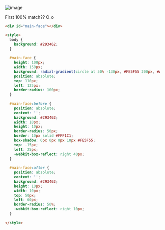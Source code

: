 ![image](https://user-images.githubusercontent.com/67518620/128775852-6fa0f020-80e5-45fc-bfbd-1877bed24559.png)


First 100% match?? O_o


```html
<div id="main-face"></div>

<style>
  body {
    background: #293462;
  }
  
  #main-face {
    height: 100px;
    width: 150px;
    background: radial-gradient(circle at 50% -130px, #FE5F55 200px, #A64942 200px);
    position: absolute;
    top: 110px;
    left: 125px;
    border-radius: 100px;
  }
  
  #main-face:before {
    position: absolute;
    content: '';
    background: #293462;
    width: 10px;
    height: 10px;
    border-radius: 50px;
    border: 10px solid #FFF1C1;
    box-shadow: 0px 0px 0px 10px #FE5F55;
    top: -15px;
    left: 25px;
    -webkit-box-reflect: right 40px;
  }
  
  #main-face:after {
    position: absolute;
    content: '';
    background: #293462;
    height: 10px;
    width: 10px;
    top: 50px;
    left: 60px;
    border-radius: 50%;
    -webkit-box-reflect: right 10px;
  }
  
</style>
```
